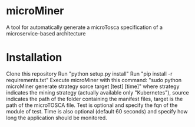 # microMiner
A tool for automatically generate a microTosca specification of a microservice-based architecture

# Installation
Clone this repository
Run "python setup.py install"
Run "pip install -r requirements.txt"
Execute microMiner with this command: "sudo python microMiner generate strategy sorce target [test] [time]" where strategy indicates the mining strategy (actually available only "Kubernetes"), source indicates the path of the folder containing the manifest files, target is the path of the microTOSCA file. Test is optional and specify the fqn of the module of test. Time is also optional (default 60 seconds) and specify how long the application should be monitored.
